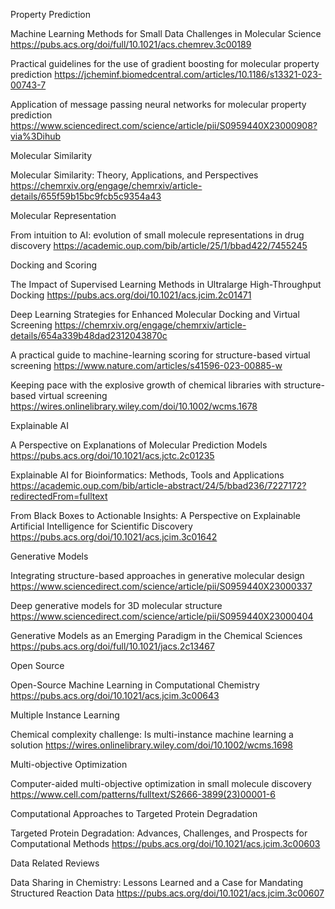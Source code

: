 Property Prediction

Machine Learning Methods for Small Data Challenges in Molecular Science
https://pubs.acs.org/doi/full/10.1021/acs.chemrev.3c00189

Practical guidelines for the use of gradient boosting for molecular property prediction
https://jcheminf.biomedcentral.com/articles/10.1186/s13321-023-00743-7

Application of message passing neural networks for molecular property prediction
https://www.sciencedirect.com/science/article/pii/S0959440X23000908?via%3Dihub


Molecular Similarity

Molecular Similarity: Theory, Applications, and Perspectives
https://chemrxiv.org/engage/chemrxiv/article-details/655f59b15bc9fcb5c9354a43


Molecular Representation

From intuition to AI: evolution of small molecule representations in drug discovery
https://academic.oup.com/bib/article/25/1/bbad422/7455245


Docking and Scoring

The Impact of Supervised Learning Methods in Ultralarge High-Throughput Docking
https://pubs.acs.org/doi/10.1021/acs.jcim.2c01471

Deep Learning Strategies for Enhanced Molecular Docking and Virtual Screening
https://chemrxiv.org/engage/chemrxiv/article-details/654a339b48dad2312043870c

A practical guide to machine-learning scoring for structure-based virtual screening
https://www.nature.com/articles/s41596-023-00885-w

Keeping pace with the explosive growth of chemical libraries with structure-based virtual screening
https://wires.onlinelibrary.wiley.com/doi/10.1002/wcms.1678


Explainable AI

A Perspective on Explanations of Molecular Prediction Models
https://pubs.acs.org/doi/10.1021/acs.jctc.2c01235

Explainable AI for Bioinformatics: Methods, Tools and Applications
https://academic.oup.com/bib/article-abstract/24/5/bbad236/7227172?redirectedFrom=fulltext

From Black Boxes to Actionable Insights: A Perspective on Explainable Artificial Intelligence for Scientific Discovery
https://pubs.acs.org/doi/10.1021/acs.jcim.3c01642


Generative Models

Integrating structure-based approaches in generative molecular design
https://www.sciencedirect.com/science/article/pii/S0959440X23000337

Deep generative models for 3D molecular structure
https://www.sciencedirect.com/science/article/pii/S0959440X23000404

Generative Models as an Emerging Paradigm in the Chemical Sciences
https://pubs.acs.org/doi/full/10.1021/jacs.2c13467


Open Source 

Open-Source Machine Learning in Computational Chemistry
https://pubs.acs.org/doi/10.1021/acs.jcim.3c00643


Multiple Instance Learning

Chemical complexity challenge: Is multi-instance machine learning a solution
https://wires.onlinelibrary.wiley.com/doi/10.1002/wcms.1698


Multi-objective Optimization

Computer-aided multi-objective optimization in small molecule discovery
https://www.cell.com/patterns/fulltext/S2666-3899(23)00001-6


Computational Approaches to Targeted Protein Degradation

Targeted Protein Degradation: Advances, Challenges, and Prospects for Computational Methods
https://pubs.acs.org/doi/10.1021/acs.jcim.3c00603


Data Related Reviews

Data Sharing in Chemistry: Lessons Learned and a Case for Mandating Structured Reaction Data
https://pubs.acs.org/doi/10.1021/acs.jcim.3c00607
